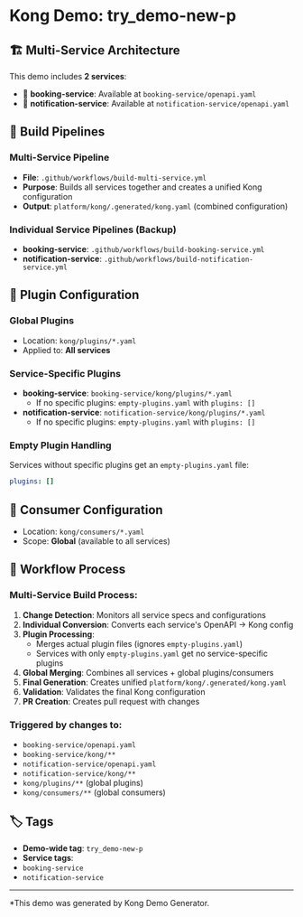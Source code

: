 # Kong Demo: try_demo-new-p

## 🏗️ Multi-Service Architecture

This demo includes **2 services**:

- 🔧 **booking-service**: Available at `booking-service/openapi.yaml`
- 🔧 **notification-service**: Available at `notification-service/openapi.yaml`


## 🚀 Build Pipelines

### Multi-Service Pipeline
- **File**: `.github/workflows/build-multi-service.yml`
- **Purpose**: Builds all services together and creates a unified Kong configuration
- **Output**: `platform/kong/.generated/kong.yaml` (combined configuration)

### Individual Service Pipelines (Backup)
- **booking-service**: `.github/workflows/build-booking-service.yml`
- **notification-service**: `.github/workflows/build-notification-service.yml`



## 🔧 Plugin Configuration

### Global Plugins
- Location: `kong/plugins/*.yaml`
- Applied to: **All services**

### Service-Specific Plugins
- **booking-service**: `booking-service/kong/plugins/*.yaml`
  - If no specific plugins: `empty-plugins.yaml` with `plugins: []`
- **notification-service**: `notification-service/kong/plugins/*.yaml`
  - If no specific plugins: `empty-plugins.yaml` with `plugins: []`


### Empty Plugin Handling
Services without specific plugins get an `empty-plugins.yaml` file:
```yaml
plugins: []
```

## 👥 Consumer Configuration

- Location: `kong/consumers/*.yaml`
- Scope: **Global** (available to all services)

## 🔄 Workflow Process

### Multi-Service Build Process:
1. **Change Detection**: Monitors all service specs and configurations
2. **Individual Conversion**: Converts each service's OpenAPI → Kong config
3. **Plugin Processing**:
   - Merges actual plugin files (ignores `empty-plugins.yaml`)
   - Services with only `empty-plugins.yaml` get no service-specific plugins
4. **Global Merging**: Combines all services + global plugins/consumers
5. **Final Generation**: Creates unified `platform/kong/.generated/kong.yaml`
6. **Validation**: Validates the final Kong configuration
7. **PR Creation**: Creates pull request with changes

### Triggered by changes to:
- `booking-service/openapi.yaml`
- `booking-service/kong/**`
- `notification-service/openapi.yaml`
- `notification-service/kong/**`
- `kong/plugins/**` (global plugins)
- `kong/consumers/**` (global consumers)

## 🏷️ Tags

- **Demo-wide tag**: `try_demo-new-p`
- **Service tags**:
- `booking-service`
- `notification-service`


---

*This demo was generated by Kong Demo Generator.